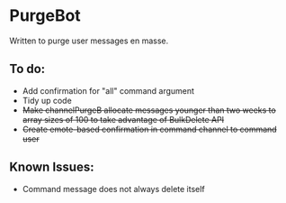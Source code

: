 # PurgeBot
Written to purge user messages en masse.

To do:
- 
- Add confirmation for "all" command argument
- Tidy up code
- ~~Make channelPurgeB allocate messages younger than two weeks to array sizes of 100 to take advantage of BulkDelete API~~
- ~~Create emote-based confirmation in command channel to command user~~

Known Issues:
- 
- Command message does not always delete itself
